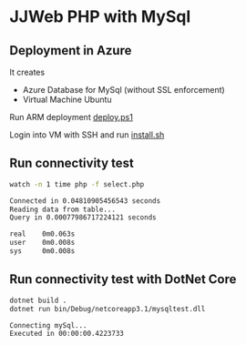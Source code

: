 # JJWeb PHP with MySql

## Deployment in Azure

It creates

- Azure Database for MySql (without SSL enforcement)
- Virtual Machine Ubuntu

Run ARM deployment [deploy.ps1](/arm-deploy/deploy.ps1)

Login into VM with SSH and run [install.sh](/src-php/install.ps1)

## Run connectivity test

```bash
watch -n 1 time php -f select.php
```

```bash
Connected in 0.04810905456543 seconds
Reading data from table...
Query in 0.00077986717224121 seconds

real    0m0.063s
user    0m0.008s
sys     0m0.008s
```

## Run connectivity test with DotNet Core

```bash
dotnet build .
dotnet run bin/Debug/netcoreapp3.1/mysqltest.dll
```

```bash
Connecting mySql...
Executed in 00:00:00.4223733
```
